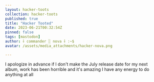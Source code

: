 ```yaml
---
layout: hacker-toots
collection: hacker-toots
published: true
title: "Hacker Tooted"
date: 2023-06-21T00:32:54Z
pinned: false
tags: [mastodon]
author: ⸸ commander ░ nova ⸸ :~$
avatar: /assets/media_attachments/hacker-nova.png

---
```


<p>I apologize in advance if I don&#39;t make the July release date for my next album, work has been horrible and it&#39;s amazing I have any energy to do anything at all</p>



